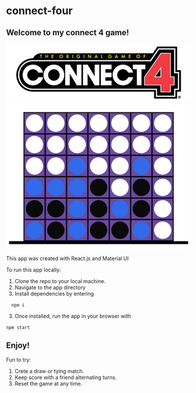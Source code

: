 # connect-four

## Welcome to my connect 4 game!
![Alt text](/app/public/connect4-img.png?raw=true "Title")
![Alt text](/app/public/board.png?raw=true "Board")


This app was created with React.js and Material UI


To run this app locally:

1. Clone the repo to your local machine.
2. Navigate to the app directory
3. Install dependencies by entering
```
  npm i
```
3. Once installed, run the app in your browser with
```
npm start
```

## Enjoy!

Fun to try:
1. Crete a draw or tying match.
2. Keep score with a friend alternating turns.
3. Reset the game at any time.